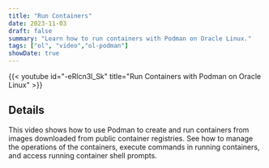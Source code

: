 ```yaml
---
title: "Run Containers"
date: 2023-11-03
draft: false
summary: "Learn how to run containers with Podman on Oracle Linux."
tags: ["ol", "video","ol-podman"]
showDate: true
---
```


{{< youtube id="-eRlcn3l_Sk" title="Run Containers with Podman on Oracle Linux" >}}

## Details

This video shows how to use Podman to create and run containers from images downloaded from public container registries. See how to manage the operations of the containers, execute commands in running containers, and access running container shell prompts.
